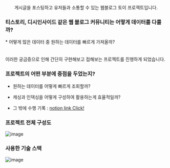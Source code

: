 <p align="center">게시글을 포스팅하고 유저들과 소통할 수 있는 웹블로그 토이 프로젝트입니다.</p>

### 티스토리, 디시인사이드 같은 웹 블로그 커뮤니티는 어떻게 데이터를 다룰까?
<p>
* 어떻게 많은 데이터 중 원하는 데이터를 빠르게 가져올까? <br>
  <br>
  <br>
  이러한 궁금증으로 인해 간단히 구현해보고 접해보는 프로젝트를 진행하게 되었습니다.<p>

### 프로젝트의 어떤 부분에 중점을 두었는지?

* 원하는 데이터를 어떻게 빠르게 조회할까?
* 캐싱과 인덱싱을 어떻게 구성하여 활용하는게 효율적일까?

* 그 밖에 수행 기록 : [notion link Click!](https://fluorescent-sceptre-6b9.notion.site/b0cf9a22d63541ea930d7b20b51d2b57)

### 프로젝트 전체 구성도
![image](https://github.com/user-attachments/assets/bc247944-39e9-448f-b92b-592a82ffb702)

### 사용한 기술 스택
![image](https://github.com/user-attachments/assets/5f9117e7-82ad-49c4-95bb-58d6592d9f56)
